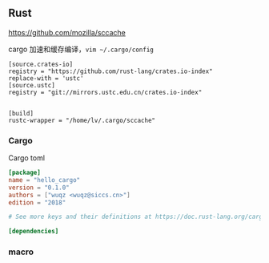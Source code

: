 ## Rust

https://github.com/mozilla/sccache

cargo 加速和缓存编译，`vim ~/.cargo/config`

```shell
[source.crates-io]
registry = "https://github.com/rust-lang/crates.io-index"
replace-with = 'ustc'
[source.ustc]
registry = "git://mirrors.ustc.edu.cn/crates.io-index"


[build]
rustc-wrapper = "/home/lv/.cargo/sccache"
```

### Cargo

Cargo toml

```toml
[package]
name = "hello_cargo"
version = "0.1.0"
authors = ["wuqz <wuqz@siccs.cn>"]
edition = "2018"

# See more keys and their definitions at https://doc.rust-lang.org/cargo/reference/manifest.html

[dependencies]

```

### macro

```rust

```


